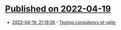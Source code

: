 # [Published on 2022-04-19](index.md)

* [2022-04-19, 21:19:28](https://news.ycombinator.com/item?id=31089363) - [Testing consistency of rqlite](https://github.com/wildarch/jepsen.rqlite/blob/main/doc/blog.md)
